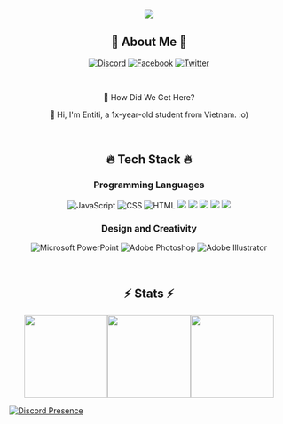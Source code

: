<div align="center">
  <h1>
    <img src="https://readme-typing-svg.herokuapp.com/?lines=LOLI,+NEVER+DIE;HOW+DID+WE+GET+HERE?;HENTAI+SV+BIENTHAI+GAY!&center=true&size=30">
  </h1>
  <h2> 💫 About Me 💫 </h2>


[![Discord](https://img.shields.io/badge/Discord-%237289DA.svg?logo=discord&logoColor=white)](http://wamvn.net/discord) 
[![Facebook](https://img.shields.io/badge/Facebook-%231877F2.svg?logo=Facebook&logoColor=white)](https://www.facebook.com/thnguyenan2motmot/) 
[![Twitter](https://img.shields.io/badge/Twitter-%231DA1F2.svg?logo=Twitter&logoColor=white)](https://twitter.com/AnThiNguyn3) 

</div>

<br />

<div align="center">
  <p> 👋 How Did We Get Here? <p>
  <p> 🔬 Hi, I'm Entiti, a 1x-year-old student from Vietnam. :o) </p>
</div>

<br />

<div align="center">
  <h2> 🔥 Tech Stack 🔥 </h2>

  <h3> Programming Languages </h3>
  
![JavaScript](https://img.shields.io/badge/javascript-%23323330.svg?style=for-the-badge&logo=javascript&logoColor=%23F7DF1E) 
![CSS](https://img.shields.io/badge/css3-%231572B6.svg?style=for-the-badge&logo=css3&logoColor=white) 
![HTML](https://img.shields.io/badge/html5-%23E34F26.svg?style=for-the-badge&logo=html5&logoColor=white) 
<img src="https://img.shields.io/badge/c++%20-%2300599C.svg?&style=for-the-badge&logo=c%2B%2B&ogoColor=white"/> 
<img src="https://img.shields.io/badge/python%20-%2314354C.svg?&style=for-the-badge&logo=python&logoColor=white"/> 
<img src="https://img.shields.io/badge/lua-%232C2D72.svg?&style=for-the-badge&logo=lua&logoColor=white"/>
<img src="https://img.shields.io/badge/-Arduino-00979D?style=for-the-badge&logo=Arduino&logoColor=white"/>
<img src="https://img.shields.io/badge/node.js%20-%2343853D.svg?&style=for-the-badge&logo=node.js&logoColor=white"/>

  <h3> Design and Creativity </h3>

![Microsoft PowerPoint](https://img.shields.io/badge/Microsoft_PowerPoint-D04423?style=for-the-badge&logo=microsoft-powerpoint&logoColor=white)
![Adobe Photoshop](https://img.shields.io/badge/adobe_photoshop-%2331A8FF.svg?style=for-the-badge&logo=adobe%20photoshop&logoColor=white)
![Adobe Illustrator](https://img.shields.io/badge/adobe%20illustrator-%23FF9A00.svg?style=for-the-badge&logo=adobe%20illustrator&logoColor=white)
  
</div>

<br />

<div align="center">
  <h2 > ⚡ Stats ⚡ </h2>
  <div style="display: flex; justify-content: center;">
    <img height="150px" src="https://streak-stats.demolab.com/?user=tnan2011&theme=tokyonight&border=61dafb&hide_border=true" />
    <img height="150px" src="https://github-readme-stats.vercel.app/api/top-langs/?username=tnan2011&hide=c%23,powershell,Mathematica,Ruby,Objective-C,Objective-C%2b%2b,Cuda&title_color=70A5FD&text_color=38BDAE&icon_color=61dafb&bg_color=1A1B27&langs_count=8&layout=compact&border_color=61dafb&hide_border=true&size_weight=0.5&count_weight=0.5" />
    <img height="150px" src="https://github-readme-stats.vercel.app/api?username=tnan2011&show_icons=true&theme=tokyonight&border_color=61dafb&hide_border=true" />
  </div>
</div>

[![Discord Presence](https://lanyard.cnrad.dev/api/896245307778687026)](https://discord.com/users/896245307778687026)

<!--
---
![](https://github-profile-trophy.vercel.app/?username=tnan2011&theme=radical&no-frame=false&no-bg=true&margin-w=4)
-->
